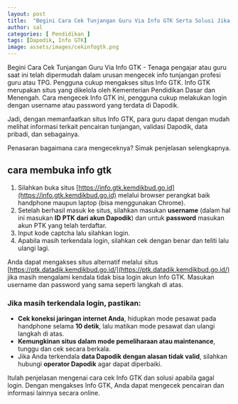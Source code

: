 ```yaml
---
layout: post
title:  "Begini Cara Cek Tunjangan Guru Via Info GTK Serta Solusi Jika Gagal Login"
author: sal
categories: [ Pendidikan ]
tags: [Dapodik, Info GTK]
image: assets/images/cekinfogtk.png
---
```


Begini Cara Cek Tunjangan Guru Via Info GTK - Tenaga pengajar atau guru saat ini telah dipermudah dalam urusan mengecek info tunjangan profesi guru atau TPG. Pengguna cukup mengakses situs Info GTK. Info GTK merupakan situs yang dikelola oleh Kementerian Pendidikan Dasar dan Menengah. Cara mengecek Info GTK ini, pengguna cukup melakukan login dengan username atau password yang terdata di Dapodik.

Jadi, dengan memanfaatkan situs Info GTK, para guru dapat dengan mudah melihat informasi terkait pencairan tunjangan, validasi Dapodik, data pribadi, dan sebagainya.

Penasaran bagaimana cara mengeceknya? Simak penjelasan selengkapnya.

## cara membuka info gtk

1. Silahkan buka situs [https://info.gtk.kemdikbud.go.id](https://info.gtk.kemdikbud.go.id) melalui browser perangkat baik handphone maupun laptop (bisa menggunakan Chrome).
2. Setelah berhasil masuk ke situs, silahkan masukan **username** (dalam hal ini masukan **ID PTK dari akun Dapodik**) dan untuk **password** masukan akun PTK yang telah terdaftar.
3. Input kode captcha lalu silahkan login.
4. Apabila masih terkendala login, silahkan cek dengan benar dan teliti lalu ulangi lagi.

Anda dapat mengakses situs alternatif melalui situs [https://ptk.datadik.kemdikbud.go.id/](https://ptk.datadik.kemdikbud.go.id/) jika masih mengalami kendala tidak bisa login akun Info GTK. Masukan username dan password yang sama seperti langkah di atas.

### Jika masih terkendala login, pastikan:

- **Cek koneksi jaringan internet Anda**, hidupkan mode pesawat pada handphone selama **10 detik**, lalu matikan mode pesawat dan ulangi langkah di atas.
- **Kemungkinan situs dalam mode pemeliharaan atau maintenance**, tunggu dan cek secara berkala.
- Jika Anda terkendala **data Dapodik dengan alasan tidak valid**, silahkan hubungi **operator Dapodik** agar dapat diperbaiki.

Itulah penjelasan mengenai cara cek Info GTK dan solusi apabila gagal login. Dengan mengakses Info GTK, Anda dapat mengecek pencairan dan informasi lainnya secara online.

